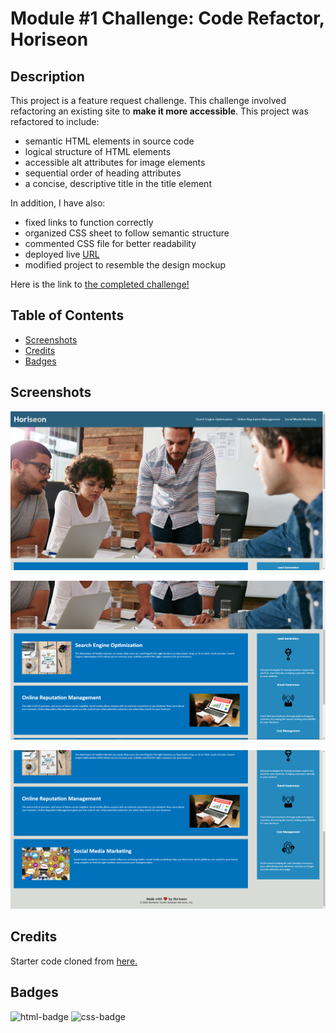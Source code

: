 # Module #1 Challenge: Code Refactor, Horiseon

## Description

This project is a feature request challenge. This challenge involved refactoring an existing site to **make it more accessible**. This project was refactored to include:

* semantic HTML elements in source code
* logical structure of HTML elements
* accessible alt attributes for image elements
* sequential order of heading attributes
* a concise, descriptive title in the title element

In addition, I have also:

* fixed links to function correctly
* organized CSS sheet to follow semantic structure
* commented CSS file for better readability
* deployed live [URL](https://guides.github.com/features/mastering-markdown/)
* modified project to resemble the design mockup

Here is the link to [the completed challenge!](https://guides.github.com/features/mastering-markdown/)


## Table of Contents

* [Screenshots](#screenshots)
* [Credits](#credits)
* [Badges](#badges)


## Screenshots

![screenshot 1 of project](Develop/assets/images/SS1.png)

![screenshot 2 of project](Develop/assets/images/SS2.png)

![screenshot 3 of project](Develop/assets/images/SS3.png)


## Credits

Starter code cloned from [here.](https://github.com/coding-boot-camp/urban-octo-telegram)


## Badges

![html-badge](https://img.shields.io/badge/HTML-61.6%25-blueviolet)
![css-badge](https://img.shields.io/badge/CSS-38.4%25-ff69b4)

